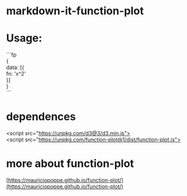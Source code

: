 # markdown-it-function-plot

# Usage:

\`\`\`fp  
{  
  data: [{  
    fn: 'x^2'  
  }]  
}  
\`\`\`  

# dependences
\<script src="https://unpkg.com/d3@3/d3.min.js"></script>  
\<script src="https://unpkg.com/function-plot@1/dist/function-plot.js"></script>

# more about function-plot 
[https://mauriciopoppe.github.io/function-plot/](https://mauriciopoppe.github.io/function-plot/)

